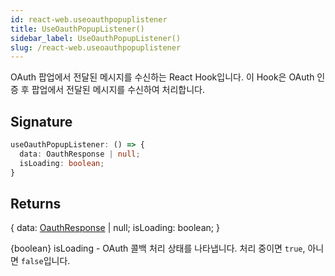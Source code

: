 ```yaml
---
id: react-web.useoauthpopuplistener
title: UseOauthPopupListener()
sidebar_label: UseOauthPopupListener()
slug: /react-web.useoauthpopuplistener
---
```






OAuth 팝업에서 전달된 메시지를 수신하는 React Hook입니다. 이 Hook은 OAuth 인증 후 팝업에서 전달된 메시지를 수신하여 처리합니다.

## Signature

```typescript
useOauthPopupListener: () => {
  data: OauthResponse | null;
  isLoading: boolean;
}
```
## Returns

\{ data: [OauthResponse](./react-web.oauthresponse) \| null; isLoading: boolean; \}

\{boolean\} isLoading - OAuth 콜백 처리 상태를 나타냅니다. 처리 중이면 `true`, 아니면 `false`입니다.


